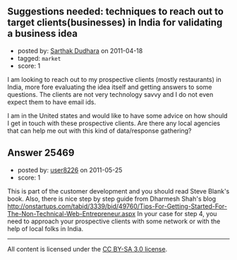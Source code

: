 ## Suggestions needed: techniques to reach out to target clients(businesses) in India for validating a business idea

- posted by: [Sarthak Dudhara](https://stackexchange.com/users/-1/9165-sarthak-dudhara) on 2011-04-18
- tagged: `market`
- score: 1

I am looking to reach out to my prospective clients (mostly restaurants) in India, more fore evaluating the idea itself and getting answers to some questions. The clients are not very technology savvy and I do not even expect them to have email ids. 

I am in the United states and would like to have some advice on how should I get in touch with these prospective clients. Are there any local agencies that can help me out with this kind of data/response gathering? 



## Answer 25469

- posted by: [user8226](https://stackexchange.com/users/-1/8226-user8226) on 2011-05-25
- score: 1

This is part of the customer development and you should read Steve Blank's book. Also, there is nice step by step guide from Dharmesh Shah's blog http://onstartups.com/tabid/3339/bid/49760/Tips-For-Getting-Started-For-The-Non-Technical-Web-Entrepreneur.aspx
In your case for step 4, you need to approach your prospective clients with some network or with the help of local folks in India.



---

All content is licensed under the [CC BY-SA 3.0 license](https://creativecommons.org/licenses/by-sa/3.0/).
